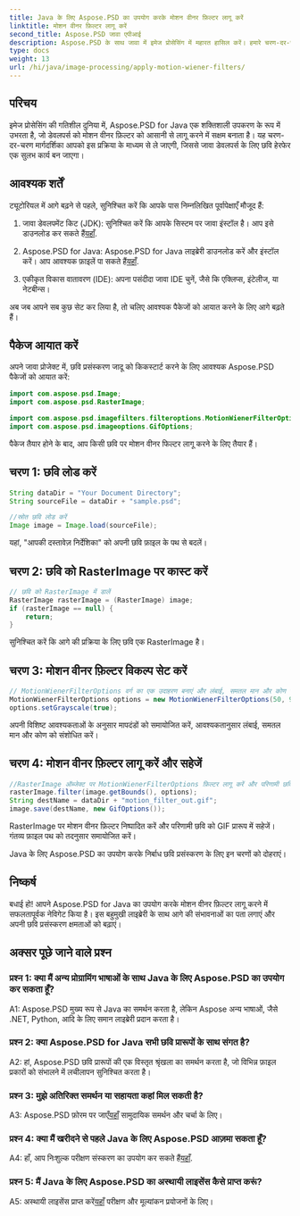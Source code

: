 ```yaml
---
title: Java के लिए Aspose.PSD का उपयोग करके मोशन वीनर फ़िल्टर लागू करें
linktitle: मोशन वीनर फ़िल्टर लागू करें
second_title: Aspose.PSD जावा एपीआई
description: Aspose.PSD के साथ जावा में इमेज प्रोसेसिंग में महारत हासिल करें। हमारे चरण-दर-चरण गाइड का उपयोग करके आसानी से मोशन वीनर फ़िल्टर लागू करें।
type: docs
weight: 13
url: /hi/java/image-processing/apply-motion-wiener-filters/
---
```

## परिचय

इमेज प्रोसेसिंग की गतिशील दुनिया में, Aspose.PSD for Java एक शक्तिशाली उपकरण के रूप में उभरता है, जो डेवलपर्स को मोशन वीनर फ़िल्टर को आसानी से लागू करने में सक्षम बनाता है। यह चरण-दर-चरण मार्गदर्शिका आपको इस प्रक्रिया के माध्यम से ले जाएगी, जिससे जावा डेवलपर्स के लिए छवि हेरफेर एक सुलभ कार्य बन जाएगा।

## आवश्यक शर्तें

ट्यूटोरियल में आगे बढ़ने से पहले, सुनिश्चित करें कि आपके पास निम्नलिखित पूर्वापेक्षाएँ मौजूद हैं:

1.  जावा डेवलपमेंट किट (JDK): सुनिश्चित करें कि आपके सिस्टम पर जावा इंस्टॉल है। आप इसे डाउनलोड कर सकते हैं[यहाँ](https://www.oracle.com/java/technologies/javase-downloads.html).

2.  Aspose.PSD for Java: Aspose.PSD for Java लाइब्रेरी डाउनलोड करें और इंस्टॉल करें। आप आवश्यक फ़ाइलें पा सकते हैं[यहाँ](https://releases.aspose.com/psd/java/).

3. एकीकृत विकास वातावरण (IDE): अपना पसंदीदा जावा IDE चुनें, जैसे कि एक्लिप्स, इंटेलीज, या नेटबीन्स।

अब जब आपने सब कुछ सेट कर लिया है, तो चलिए आवश्यक पैकेजों को आयात करने के लिए आगे बढ़ते हैं।

## पैकेज आयात करें

अपने जावा प्रोजेक्ट में, छवि प्रसंस्करण जादू को किकस्टार्ट करने के लिए आवश्यक Aspose.PSD पैकेजों को आयात करें:

```java
import com.aspose.psd.Image;
import com.aspose.psd.RasterImage;

import com.aspose.psd.imagefilters.filteroptions.MotionWienerFilterOptions;
import com.aspose.psd.imageoptions.GifOptions;
```

पैकेज तैयार होने के बाद, आप किसी छवि पर मोशन वीनर फिल्टर लागू करने के लिए तैयार हैं।

## चरण 1: छवि लोड करें

```java
String dataDir = "Your Document Directory";
String sourceFile = dataDir + "sample.psd";

//स्रोत छवि लोड करें
Image image = Image.load(sourceFile);
```

यहां, "आपकी दस्तावेज़ निर्देशिका" को अपनी छवि फ़ाइल के पथ से बदलें।

## चरण 2: छवि को RasterImage पर कास्ट करें

```java
// छवि को RasterImage में डालें
RasterImage rasterImage = (RasterImage) image;
if (rasterImage == null) {
    return;
}
```

सुनिश्चित करें कि आगे की प्रक्रिया के लिए छवि एक RasterImage है।

## चरण 3: मोशन वीनर फ़िल्टर विकल्प सेट करें

```java
// MotionWienerFilterOptions वर्ग का एक उदाहरण बनाएं और लंबाई, समतल मान और कोण सेट करें।
MotionWienerFilterOptions options = new MotionWienerFilterOptions(50, 9, 90);
options.setGrayscale(true);
```

अपनी विशिष्ट आवश्यकताओं के अनुसार मापदंडों को समायोजित करें, आवश्यकतानुसार लंबाई, समतल मान और कोण को संशोधित करें।

## चरण 4: मोशन वीनर फ़िल्टर लागू करें और सहेजें

```java
//RasterImage ऑब्जेक्ट पर MotionWienerFilterOptions फ़िल्टर लागू करें और परिणामी छवि सहेजें
rasterImage.filter(image.getBounds(), options);
String destName = dataDir + "motion_filter_out.gif";
image.save(destName, new GifOptions());
```

RasterImage पर मोशन वीनर फ़िल्टर निष्पादित करें और परिणामी छवि को GIF प्रारूप में सहेजें। गंतव्य फ़ाइल पथ को तदनुसार समायोजित करें।

Java के लिए Aspose.PSD का उपयोग करके निर्बाध छवि प्रसंस्करण के लिए इन चरणों को दोहराएं।

## निष्कर्ष

बधाई हो! आपने Aspose.PSD for Java का उपयोग करके मोशन वीनर फ़िल्टर लागू करने में सफलतापूर्वक नेविगेट किया है। इस बहुमुखी लाइब्रेरी के साथ आगे की संभावनाओं का पता लगाएं और अपनी छवि प्रसंस्करण क्षमताओं को बढ़ाएं।

## अक्सर पूछे जाने वाले प्रश्न

### प्रश्न 1: क्या मैं अन्य प्रोग्रामिंग भाषाओं के साथ Java के लिए Aspose.PSD का उपयोग कर सकता हूँ?

A1: Aspose.PSD मुख्य रूप से Java का समर्थन करता है, लेकिन Aspose अन्य भाषाओं, जैसे .NET, Python, आदि के लिए समान लाइब्रेरी प्रदान करता है।

### प्रश्न 2: क्या Aspose.PSD for Java सभी छवि प्रारूपों के साथ संगत है?

A2: हां, Aspose.PSD छवि प्रारूपों की एक विस्तृत श्रृंखला का समर्थन करता है, जो विभिन्न फ़ाइल प्रकारों को संभालने में लचीलापन सुनिश्चित करता है।

### प्रश्न 3: मुझे अतिरिक्त समर्थन या सहायता कहां मिल सकती है?

 A3: Aspose.PSD फ़ोरम पर जाएँ[यहाँ](https://forum.aspose.com/c/psd/34) सामुदायिक समर्थन और चर्चा के लिए।

### प्रश्न 4: क्या मैं खरीदने से पहले Java के लिए Aspose.PSD आज़मा सकता हूँ?

 A4: हाँ, आप निःशुल्क परीक्षण संस्करण का उपयोग कर सकते हैं[यहाँ](https://releases.aspose.com/).

### प्रश्न 5: मैं Java के लिए Aspose.PSD का अस्थायी लाइसेंस कैसे प्राप्त करूं?

A5: अस्थायी लाइसेंस प्राप्त करें[यहाँ](https://purchase.aspose.com/temporary-license/) परीक्षण और मूल्यांकन प्रयोजनों के लिए।